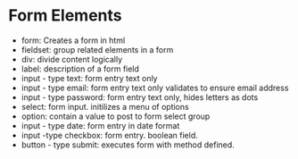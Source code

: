# Form Elements

* form: Creates a form in html
* fieldset: group related elements in a form
* div: divide content logically
* label: description of a form field
* input - type text: form entry text only
* input - type email: form entry text only validates to ensure email address
* input - type password: form entry text only, hides letters as dots
* select: form input. initilizes a menu of options
* option: contain a value to post to form select group
* input - type date: form entry in date format
* input -type checkbox: form entry. boolean field.
* button - type submit: executes form with method defined.
